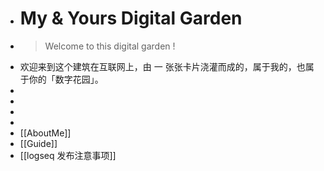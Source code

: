 - # My & Yours Digital Garden
- > Welcome to this digital garden !
- 欢迎来到这个建筑在互联网上，由 一 张张卡片浇灌而成的，属于我的，也属于你的「数字花园」。
-
-
-
-
- [[AboutMe]]
- [[Guide]]
- [[logseq 发布注意事项]]
